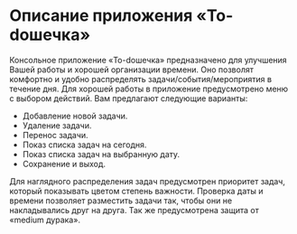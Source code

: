 # Описание приложения «To-doшечка»

Консольное приложение «To-doшечка» предназначено для улучшения Вашей работы и хорошей организации времени. Оно позволят комфортно и удобно распределять задачи/события/мероприятия в течение дня. Для хорошей работы в приложение предусмотрено меню с выбором действий. Вам предлагают следующие варианты:

-   Добавление новой задачи.
-	Удаление задачи.
-	Перенос задачи.
-	Показ списка задач на сегодня.
-	Показ списка задач на выбранную дату.
-	Сохранение и выход.   

Для наглядного распределения задач предусмотрен приоритет задач, который показывать цветом степень важности. Проверка даты и времени позволяет разместить задачи так, чтобы они не накладывались друг на друга. Так же предусмотрена защита от «medium дурака».
